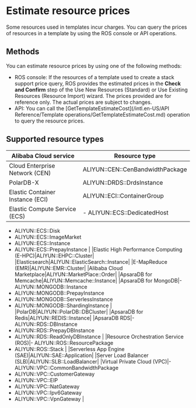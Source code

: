 # Estimate resource prices

Some resources used in templates incur charges. You can query the prices of resources in a template by using the ROS console or API operations.

## Methods

You can estimate resource prices by using one of the following methods:

-   ROS console: If the resources of a template used to create a stack support price query, ROS provides the estimated prices in the **Check and Confirm** step of the Use New Resources \(Standard\) or Use Existing Resources \(Resource Import\) wizard. The prices provided are for reference only. The actual prices are subject to changes.
-   API: You can call the [GetTemplateEstimateCost](/intl.en-US/API Reference/Template operations/GetTemplateEstimateCost.md) operation to query the resource prices.

## Supported resource types

|Alibaba Cloud service|Resource type|
|---------------------|-------------|
|Cloud Enterprise Network \(CEN\)|ALIYUN::CEN::CenBandwidthPackage|
|PolarDB-X|ALIYUN::DRDS::DrdsInstance|
|Elastic Container Instance \(ECI\)|ALIYUN::ECI::ContainerGroup|
|Elastic Compute Service \(ECS\)|-   ALIYUN::ECS::DedicatedHost
-   ALIYUN::ECS::Disk
-   ALIYUN::ECS::ImageMarket
-   ALIYUN::ECS::Instance
-   ALIYUN::ECS::PrepayInstance |
|Elastic High Performance Computing \(E-HPC\)|ALIYUN::EHPC::Cluster|
|Elasticsearch|ALIYUN::ElasticSearch::Instance|
|E-MapReduce \(EMR\)|ALIYUN::EMR::Cluster|
|Alibaba Cloud Marketplace|ALIYUN::MarketPlace::Order|
|ApsaraDB for Memcache|ALIYUN::Memcache::Instance|
|ApsaraDB for MongoDB|-   ALIYUN::MONGODB::Instance
-   ALIYUN::MONGODB::PrepayInstance
-   ALIYUN::MONGODB::ServerlessInstance
-   ALIYUN::MONGODB::ShardingInstance |
|PolarDB|ALIYUN::PolarDB::DBCluster|
|ApsaraDB for Redis|ALIYUN::REDIS::Instance|
|ApsaraDB RDS|-   ALIYUN::RDS::DBInstance
-   ALIYUN::RDS::PrepayDBInstance
-   ALIYUN::RDS::ReadOnlyDBInstance |
|Resource Orchestration Service \(ROS\)|-   ALIYUN::ROS::ResourcePackage
-   ALIYUN::ROS::Stack |
|Serverless App Engine \(SAE\)|ALIYUN::SAE::Application|
|Server Load Balancer \(SLB\)|ALIYUN::SLB::LoadBalancer|
|Virtual Private Cloud \(VPC\)|-   ALIYUN::VPC::CommonBandwidthPackage
-   ALIYUN::VPC::CustomerGateway
-   ALIYUN::VPC::EIP
-   ALIYUN::VPC::NatGateway
-   ALIYUN::VPC::Ipv6Gateway
-   ALIYUN::VPC::VpnGateway |

